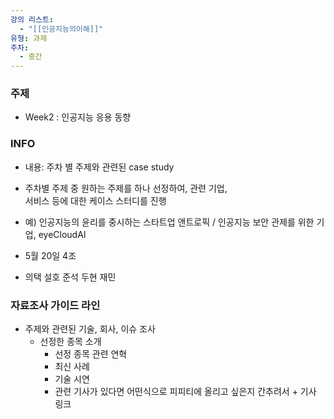 ```yaml
---
강의 리스트:
  - "[[인공지능의이해]]"
유형: 과제
주차:
  - 중간
---
```

### 주제

- Week2 : 인공지능 응용 동향

  

### INFO

- 내용: 주차 별 주제와 관련된 case study
- 주차별 주제 중 원하는 주제를 하나 선정하여, 관련 기업,  
    서비스 등에 대한 케이스 스터디를 진행  
    
- 예) 인공지능의 윤리를 중시하는 스타트업 앤트로픽 / 인공지능 보안 관제를 위한 기업, eyeCloudAI
- 5월 20일 4조
- 의택 설호 준석 두현 재민

  

### 자료조사 가이드 라인

- 주제와 관련된 기술, 회사, 이슈 조사
    - 선정한 종목 소개
        - 선정 종목 관련 연혁
        - 최신 사례
        - 기술 시연
        - 관련 기사가 있다면 어떤식으로 피피티에 올리고 싶은지 간추려서 + 기사 링크
